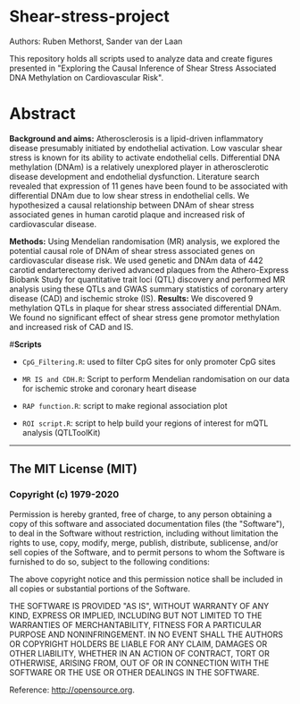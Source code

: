 # Shear-stress-project
Authors: Ruben Methorst, Sander van der Laan

This repository holds all scripts used to analyze data and create figures presented in "Exploring the Causal Inference of Shear Stress Associated DNA Methylation on Cardiovascular Risk".

# **Abstract**

**Background and aims:** Atherosclerosis is a lipid-driven inflammatory disease presumably initiated by endothelial activation. Low vascular shear stress is known for its ability to activate endothelial cells. Differential DNA methylation (DNAm) is a relatively unexplored player in atherosclerotic disease development and endothelial dysfunction. Literature search revealed that expression of 11 genes have been found to be associated with differential DNAm due to low shear stress in endothelial cells. We hypothesized a causal relationship between DNAm of shear stress associated genes in human carotid plaque and increased risk of cardiovascular disease.

**Methods:** Using Mendelian randomisation (MR) analysis, we explored the potential causal role of DNAm of shear stress associated genes on cardiovascular disease risk. We used genetic and DNAm data of 442 carotid endarterectomy derived advanced plaques from the Athero-Express Biobank Study for quantitative trait loci (QTL) discovery and performed MR analysis using these QTLs and GWAS summary statistics of coronary artery disease (CAD) and ischemic stroke (IS).
**Results:** We discovered 9 methylation QTLs in plaque for shear stress associated differential DNAm. We found no significant effect of shear stress gene promotor methylation and increased risk of CAD and IS. 


#**Scripts**

* `CpG_Filtering.R`: used to filter CpG sites for only promoter CpG sites

* `MR IS and CDH.R`: Script to perform Mendelian randomisation on our data for ischemic stroke and coronary heart disease

* `RAP function.R`: script to make regional association plot

* `ROI script.R`: script to help build your regions of interest for mQTL analysis (QTLToolKit)


--------------------------
## **The MIT License (MIT)**

### Copyright (c) 1979-2020

Permission is hereby granted, free of charge, to any person obtaining a copy of this software and associated documentation files (the "Software"), to deal in the Software without restriction, including without limitation the rights to use, copy, modify, merge, publish, distribute, sublicense, and/or sell copies of the Software, and to permit persons to whom the Software is furnished to do so, subject to the following conditions:

The above copyright notice and this permission notice shall be included in all copies or substantial portions of the Software.

THE SOFTWARE IS PROVIDED "AS IS", WITHOUT WARRANTY OF ANY KIND, EXPRESS OR IMPLIED, INCLUDING BUT NOT LIMITED TO THE WARRANTIES OF MERCHANTABILITY, FITNESS FOR A PARTICULAR PURPOSE AND NONINFRINGEMENT. IN NO EVENT SHALL THE AUTHORS OR COPYRIGHT HOLDERS BE LIABLE FOR ANY CLAIM, DAMAGES OR OTHER LIABILITY, WHETHER IN AN ACTION OF CONTRACT, TORT OR OTHERWISE, ARISING FROM, OUT OF OR IN CONNECTION WITH THE SOFTWARE OR THE USE OR OTHER DEALINGS IN THE SOFTWARE.

Reference: http://opensource.org.
